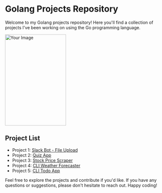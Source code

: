 # Golang Projects Repository

Welcome to my Golang projects repository! Here you'll find a collection of projects I've been working on using the Go programming language.

 <img src="https://cdn.hashnode.com/res/hashnode/image/upload/v1632335003802/mnkD6ZZW6.jpeg" alt="Your Image" style="display: block; ; width:200; height:300">

## Project List

- Project 1: [Slack Bot - File Upload](https://github.com/Raghul-M/Go-Lang-Projects/tree/main/slack-file-bot)
- Project 2: [Quiz App](https://github.com/Raghul-M/Go-Lang-Projects/tree/main/Go_quiz_app)
- Project 3: [Stock Price Scraper](https://github.com/Raghul-M/Go-Lang-Projects/tree/main/stock_market_scraper)
- Project 4: [CLI Weather Forecaster](https://github.com/Raghul-M/Go-Lang-Projects/tree/main/CLI%20-%20Weather%20Forecaster)
- Project 5: [CLI Todo App](https://github.com/Raghul-M/Go-Lang-Projects/tree/main/Password-Generator)


Feel free to explore the projects and contribute if you'd like. If you have any questions or suggestions, please don't hesitate to reach out. 
Happy coding!

